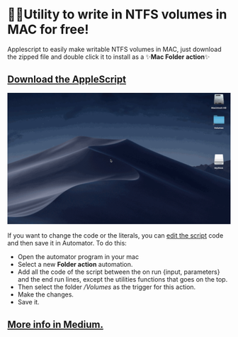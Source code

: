 # 🧙‍♂️Utility to write in NTFS volumes in MAC for free!
Applescript to easily make writable NTFS volumes in MAC, just download the zipped file and double click it to install as a ✨**Mac Folder action**✨

## [Download the AppleScript](https://medium.com/r/?url=https%3A%2F%2Fgithub.com%2Farturogalan%2Fntfs-mac-automator%2Fraw%2Fmaster%2F%25F0%259F%25A7%2599NTFS%2520writable%2520utility.zip "Download the NTFS utility")

![NTFS utility](https://github.com/arturogalan/ntfs-mac-automator/blob/master/images/NTFSUtility1.gif)

If you want to change the code or the literals, you can [edit the script](https://github.com/arturogalan/ntfs-mac-automator/blob/master/src/NTFS_writable_utility_AppleScript.txt) code and then save it in Automator.
To do this:
* Open the automator program in your mac
* Select a new **Folder action** automation. 
* Add all the code of the script between the on run {input, parameters} and the end run lines, except the utilities functions that goes on the top.
* Then select the folder */Volumes* as the trigger for this action. 
* Make the changes.
* Save it.

## [More info in Medium.](https://medium.com/p/d2d4ab32b25e/edit, "Read the explanation of the script")
